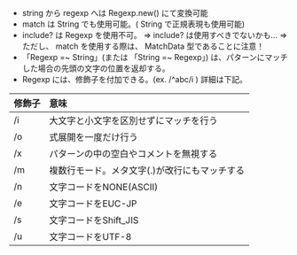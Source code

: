 - string から regexp へは Regexp.new() にて変換可能
- match	は String でも使用可能。( String で正規表現も使用可能)
- include?	は Regexp を使用不可。
⇒ include? は使用すべきでないかも…
⇒ ただし、 match を使用する際は、 MatchData 型であることに注意！
- 「Regexp =~ String」(または 「String =~ Regexp」) は、パターンにマッチした場合の先頭の文字の位置を返却する。
-  Regexp には、修飾子を付加できる。(ex. /^abc/i ) 詳細は下記。

| 修飾子 | 意味 |
|:---|:---|
| /i |大文字と小文字を区別せずにマッチを行う|
| /o |式展開を一度だけ行う|
| /x |パターンの中の空白やコメントを無視する|
| /m |複数行モード。メタ文字(.)が改行にもマッチする|
| /n |文字コードをNONE(ASCII)|
| /e |文字コードをEUC-JP|
| /s |文字コードをShift\_JIS|
| /u |文字コードをUTF-8|
